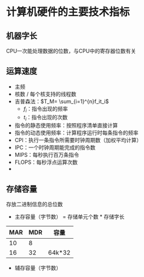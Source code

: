 # 计算机硬件的主要技术指标

## 机器字长

CPU一次能处理数据的位数，与CPU中的寄存器位数有关

## 运算速度

- 主频
- 核数 / 每个核支持的线程数
- 吉普森法：$T_M= \sum_{i=1}^{n}f_it_i$
	- $f_i$：指令出现的频率
	- $t_i$：指令出现的次数
- 指令的静态使用频率：按照程序清单直接计算
- 指令的动态使用频率：计算程序运行时每条指令的频率
- CPI：执行一条指令所需要时钟周期数（加权平均计算）
- IPC：一个时钟周期能完成的指令数
- MIPS：每秒执行百万条指令
- FLOPS：每秒浮点运算次数
- 
## 存储容量

存放二进制信息的总位数

- 主存容量（字节数） = 存储单元个数 * 存储字长

| MAR | MDR |  容量   |
| --- | --- | ------ |
| 10  | 8   |        |
| 16  | 32  | 64k*32 |

- 辅存容量（字节数）

